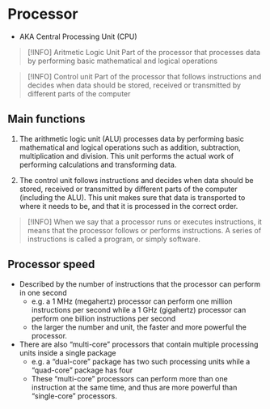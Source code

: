 # Processor

- AKA Central Processing Unit (CPU)
> [!INFO] Aritmetic Logic Unit
> Part of the processor that processes data by performing basic mathematical and logical operations

> [!INFO] Control unit
> Part of the processor that follows instructions and decides when data should be stored, received or transmitted by different parts of the computer

## Main functions

1.  The arithmetic logic unit (ALU) processes data by performing basic mathematical and logical operations such as addition, subtraction, multiplication and division. This unit performs the actual work of performing calculations and transforming data.
    
2.  The control unit follows instructions and decides when data should be stored, received or transmitted by different parts of the computer (including the ALU). This unit makes sure that data is transported to where it needs to be, and that it is processed in the correct order.

> [!INFO]
> When we say that a processor runs or executes instructions, it means that the processor follows or performs instructions. A series of instructions is called a program, or simply software.

## Processor speed

- Described by the number of instructions that the processor can perform in one second
	- e.g. a 1 MHz (megahertz) processor can perform one million instructions per second while a 1 GHz (gigahertz) processor can perform one billion instructions per second
	- the larger the number and unit, the faster and more powerful the processor.
- There are also “multi-core” processors that contain multiple processing units inside a single package
	- e.g. a “dual-core” package has two such processing units while a “quad-core” package has four
	- These “multi-core” processors can perform more than one instruction at the same time, and thus are more powerful than “single-core” processors.